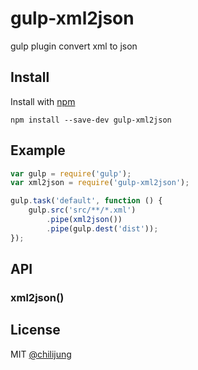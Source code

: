 # gulp-xml2json

gulp plugin convert xml to json

## Install

Install with [npm](https://npmjs.org/package/gulp-xml2json)

```
npm install --save-dev gulp-xml2json
```


## Example

```js
var gulp = require('gulp');
var xml2json = require('gulp-xml2json');

gulp.task('default', function () {
	gulp.src('src/**/*.xml')
		.pipe(xml2json())
		.pipe(gulp.dest('dist'));
});
```


## API

### xml2json()


## License

MIT [@chilijung](http://github.com/chilijung)
